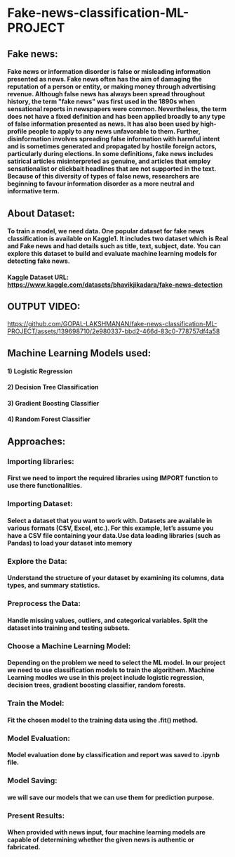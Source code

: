 # Fake-news-classification-ML-PROJECT

## Fake news:

#### Fake news or information disorder is false or misleading information presented as news. Fake news often has the aim of damaging the reputation of a person or entity, or making money through advertising revenue. Although false news has always been spread throughout history, the term "fake news" was first used in the 1890s when sensational reports in newspapers were common. Nevertheless, the term does not have a fixed definition and has been applied broadly to any type of false information presented as news. It has also been used by high-profile people to apply to any news unfavorable to them. Further, disinformation involves spreading false information with harmful intent and is sometimes generated and propagated by hostile foreign actors, particularly during elections. In some definitions, fake news includes satirical articles misinterpreted as genuine, and articles that employ sensationalist or clickbait headlines that are not supported in the text. Because of this diversity of types of false news, researchers are beginning to favour information disorder as a more neutral and informative term.

## About Dataset:

#### To train a model, we need data. One popular dataset for fake news classification is available on Kaggle1. It includes two dataset which is Real and Fake news and had details such as title, text, subject, date. You can explore this dataset to build and evaluate machine learning models for detecting fake news.

#### Kaggle Dataset URL: https://www.kaggle.com/datasets/bhavikjikadara/fake-news-detection

## OUTPUT VIDEO:



https://github.com/GOPAL-LAKSHMANAN/fake-news-classification-ML-PROJECT/assets/139698710/2e980337-bbd2-466d-83c0-778757df4a58



## Machine Learning Models used:

#### 1) Logistic Regression

#### 2) Decision Tree Classification

#### 3) Gradient Boosting Classifier

#### 4) Random Forest Classifier

## Approaches:

### Importing libraries:

####    First we need to import the required libraries using IMPORT function to use there functionalities.

### Importing Dataset:

####    Select a dataset that you want to work with. Datasets are available in various formats (CSV, Excel, etc.). For this example, let’s assume you have a CSV file containing your data.Use data loading libraries (such as Pandas) to load your dataset into memory

### Explore the Data:

####    Understand the structure of your dataset by examining its columns, data types, and summary statistics.

### Preprocess the Data:

####    Handle missing values, outliers, and categorical variables. Split the dataset into training and testing subsets.

### Choose a Machine Learning Model:

####    Depending on the problem we need to select the ML model. In our project we need to use classification models to train the algorithem. Machine Learning modles we use in this project include logistic regression, decision trees, gradient boosting classifier, random forests.

### Train the Model:  
####    Fit the chosen model to the training data using the .fit() method.

### Model Evaluation:
####    Model evaluation done by classification and report was saved to .ipynb file.

### Model Saving:
####    we will save our models that we can use them for prediction purpose.

### Present Results:

####    When provided with news input, four machine learning models are capable of determining whether the given news is authentic or fabricated.

